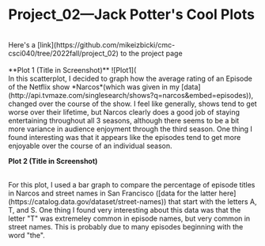 # Project_02—Jack Potter's Cool Plots
<br/>
Here's a [link](https://github.com/mikeizbicki/cmc-csci040/tree/2022fall/project_02) to the project page  
<br/>
<br/>
**Plot 1  (Title in Screenshot)**
![Plot1](
<br/>
In this scatterplot, I decided to graph how the average rating of an Episode of the Netflix show *Narcos*(which was given in my [data](http://api.tvmaze.com/singlesearch/shows?q=narcos&embed=episodes)), changed over the course of the show. I feel like generally, shows tend to get worse over their lifetime, but Narcos clearly does a good job of staying entertaining throughout all 3 seasons, although there seems to be a bit more variance in audience enjoyment through the third season. One thing I found interesting was that it appears like the episodes tend to get more enjoyable over the course of an individual season. 




**Plot 2 (Title in Screenshot)**

<br/>
For this plot, I used a bar graph to compare the percentage of episode titles in Narcos and street names in San Francisco ([data for the latter here](https://catalog.data.gov/dataset/street-names)) that start with the letters A, T, and S. One thing I found very interesting about this data was that the letter "T" was extremeley common in episode names, but very common in street names. This is probably due to many episodes beginning with the word "the". 
